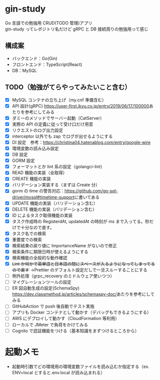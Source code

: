 # gin-study

Go 言語での勉強用 CRUD(TODO 管理)アプリ  
gin-study ってレポジトリ名だけど gRPC と DB 接続周りの勉強用って感じ

## 構成案

- バックエンド：Go(Gin)
- フロントエンド：TypeScript(React)
- DB：MySQL

## TODO（勉強がてらやってみたいこと含む）

- [x] MySQL コンテナの立ち上げ（my.cnf 準備含む）
- [x] API 設計(gRPC) <https://user-first.ikyu.co.jp/entry/2019/06/17/100000>あたりを参考にしてみる
- [x] ダミーのメソッドでサーバー起動（CatServer）
- [x] 実際の API の定義に従って受け口だけ用意
- [x] リクエストのログ出力設定
- [x] interceptor 以外でも zap でログが出せるようにする
- [x] DI 設定　参考：<https://christina04.hatenablog.com/entry/google-wire>
- [x] 環境変数の読み込み設定
- [x] DB 設定
- [x] GORM 設定
- [x] フォーマットとか lint 系の設定（golangci-lint）
- [x] READ 機能の実装（全取得）
- [x] CREATE 機能の実装
- [x] バリデーション実装する（まずは Create 分）
- [x] gorm の time の警告対応：<https://github.com/go-sql-driver/mysql#timetime-support>に書いてある
- [x] UPDATE 機能の実装（バリデーション含む）
- [x] DELETE 機能の実装（バリデーション含む）
- [x] ID によるタスク取得機能の実装
- [x] タスク作成時の RegisterdAt, updatedAt の時刻が ms まで入ってる。秒だけで十分なので直す。
- [x] タスク名での検索
- [x] 重要度での検索
- [x] 検索結果の戻り値に ImportanceName がないので修正
- [x] 検索条件に期限日時が使えるようにする
- [x] 検索機能の全般的な動作確認
- [x] ~~Lint か何かで英単語と日本語の間にスペースが入るようになってしまってるので直す~~ →Prettier のデフォルト設定だしで一旦スルーすることにする
- [ ] 例外処理（grpc_recovery のミドルウェア使いつつ）
- [ ] マイグレーションツールの設定
- [ ] ER 図自動生成の設定(SchemaSpy) <https://dev.classmethod.jp/articles/schemaspy-doc/>あたりを参考にしてみる
- [ ] GitHubAction で push 後自動でテスト実施
- [ ] アプリも Docker コンテナとして動かす（デバッグもできるようにする）
- [ ] AWS にデプロイして動かす（CloudFormation 等利用）
- [ ] ローカルで JMeter で負荷をかけてみる
- [ ] Cognito で認証機能をつける（基本知識をまずつけるところから）

# 起動メモ

- 起動時引数でどの環境用の環境変数ファイルを読み込むか指定する（ex. ENV=local とすると.env.local が読み込まれる）
